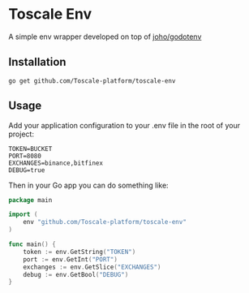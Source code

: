 # Toscale Env
A simple env wrapper developed on top of [joho/godotenv](https://github.com/joho/godotenv)

## Installation
```shell
go get github.com/Toscale-platform/toscale-env
```

## Usage
Add your application configuration to your .env file in the root of your project:
```dotenv
TOKEN=BUCKET
PORT=8080
EXCHANGES=binance,bitfinex
DEBUG=true
```

Then in your Go app you can do something like:
```go
package main

import (
    env "github.com/Toscale-platform/toscale-env"
)

func main() {
    token := env.GetString("TOKEN")
    port := env.GetInt("PORT")
    exchanges := env.GetSlice("EXCHANGES")
    debug := env.GetBool("DEBUG")
}
```
